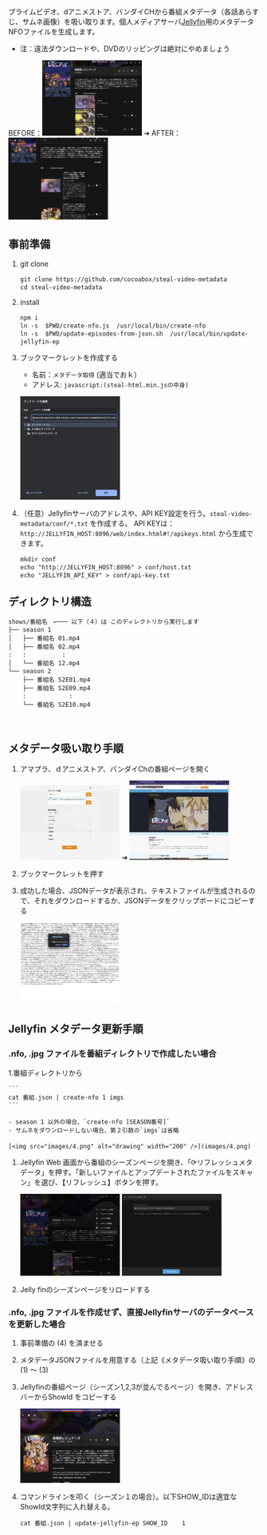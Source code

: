 プライムビデオ、dアニメストア、バンダイCHから番組メタデータ（各話あらすじ、サムネ画像）を吸い取ります。個人メディアサーバ[Jellyfin](https://jellyfin.org/)用のメタデータNFOファイルを生成します。

- 注：違法ダウンロードや、DVDのリッピングは絶対にやめましょう

BEFORE：[<img src="images/0.png" alt="drawing" width="200" />](images/0.png) ➔ AFTER： [<img src="images/7.png" alt="drawing" width="200" />](images/7.png)


## 事前準備

1. git clone

	```
	git clone https://github.com/cocoabox/steal-video-metadata
	cd steal-video-metadata
	```

1. install

	```
	npm i
	ln -s  $PWD/create-nfo.js  /usr/local/bin/create-nfo
	ln -s  $PWD/update-episodes-from-json.sh  /usr/local/bin/update-jellyfin-ep
	```

2. ブックマークレットを作成する
    - 名前：`メタデータ取得` (適当でおｋ）
    - アドレス: `javascript:(steal-html.min.jsの中身)`

	[<img src="images/bookmarklet.png" alt="drawing" width="200" />](images/bookmarklet.png)
	
3. （任意）Jellyfinサーバのアドレスや、API KEY設定を行う。`steal-video-metadata/conf/*.txt` を作成する。 API KEYは：`http://JELLYFIN_HOST:8096/web/index.html#!/apikeys.html` から生成できます。
	
	```
	mkdir conf
	echo "http://JELLYFIN_HOST:8096" > conf/host.txt
	echo "JELLYFIN_API_KEY" > conf/api-key.txt
	```	

## ディレクトリ構造

```
shows/番組名　←─── 以下（４）は このディレクトリから実行します
├── season 1
│   ├── 番組名 01.mp4
│   ├── 番組名 02.mp4 
:   :          :
│   └── 番組名 12.mp4
└── season 2
    ├── 番組名 S2E01.mp4
    ├── 番組名 S2E09.mp4
    :            :
    └── 番組名 S2E10.mp4
```
　

## メタデータ吸い取り手順

1. アマプラ、ｄアニメストア、バンダイChの番組ページを開く

	[<img src="images/1.png" alt="drawing" width="200" />](images/1.png) ➔
	[<img src="images/2.png" alt="drawing" width="200" />](images/2.png)
	
1. ブックマークレットを押す

1. 成功した場合、JSONデータが表示され、テキストファイルが生成されるので、それをダウンロードするか、JSONデータをクリップボードにコピーする

	[<img src="images/3.png" alt="drawing" width="200" />](images/3.png)

## Jellyfin メタデータ更新手順

### .nfo, .jpg ファイルを番組ディレクトリで作成したい場合

1.番組ディレクトリから

    ```
    cat 番組.json | create-nfo 1 imgs
    ```

    - season 1 以外の場合、`create-nfo [SEASON番号]`
    - サムネをダウンロードしない場合、第２引数の`imgs`は省略
      
  	[<img src="images/4.png" alt="drawing" width="200" />](images/4.png)

1. Jellyfin Web 画面から番組のシーズンページを開き、「⟳リフレッシュメタデータ」を押す。「新しいファイルとアップデートされたファイルをスキャン」を選び、【リフレッシュ】ボタンを押す。

  	[<img src="images/5.png" alt="drawing" width="200" />](images/5.png)
  	[<img src="images/6.png" alt="drawing" width="200" />](images/6.png)

1. Jelly finのシーズンページをリロードする

### .nfo, .jpg ファイルを作成せず、直接Jellyfinサーバのデータベースを更新した場合

1. 事前準備の (4) を済ませる

1. メタデータJSONファイルを用意する（上記《メタデータ吸い取り手順》の (1) 〜 (3)

1. Jellyfinの番組ページ（シーズン1,2,3が並んでるページ）を開き、アドレスバーからShowId をコピーする

	[<img src="images/show-id.png" alt="drawing" width="200" />](images/show-id.png)
	
1. コマンドラインを叩く（シーズン１の場合）。以下SHOW_IDは適宜なShowId文字列に入れ替える。

	```
	cat 番組.json | update-jellyfin-ep SHOW_ID    1     
	```